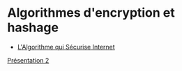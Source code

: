 # Algorithmes d'encryption et hashage 

- [L'Algorithme qui Sécurise Internet](https://www.youtube.com/watch?v=1Yv8m398Fv0)


[Présentation 2](https://docs.google.com/presentation/d/1X7ZIxAHNhV_0mTFzMVjjFFogl8tb2AlS5vEF75zchjk/edit#slide=id.p)
